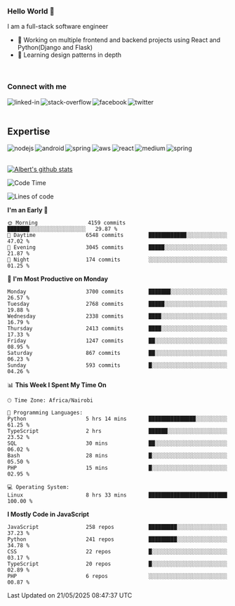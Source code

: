 

### Hello World 👋
I am a full-stack software engineer
- 🔭 Working on multiple frontend and backend projects using React and Python(Django and Flask)
- 🌱 Learning design patterns in depth

<br>

### Connect with me

[<img align="left" alt="linked-in" src="https://img.shields.io/badge/linkedin-%230077B5.svg?&style=for-the-badge&logo=linkedin&logoColor=white" />](https://www.linkedin.com/in/albert-byrone/)

<!-- [<img align="left" alt="medium" src="https://img.shields.io/badge/medium-%2312100E.svg?&style=for-the-badge&logo=medium&logoColor=white" />](https://56faisal.medium.com/) -->

[<img align="left" alt="stack-overflow" src="https://img.shields.io/badge/stack%20overflow-FE7A16?logo=stack-overflow&logoColor=white&style=for-the-badge" />](https://stackoverflow.com/users/11916317/albert-byrone)

[<img align="left" alt="facebook" src="https://img.shields.io/badge/facebook-%231877F2.svg?&style=for-the-badge&logo=facebook&logoColor=white" />](https://web.facebook.com/albert.byrone.1/)

[<img align="left" alt="twitter" src="https://img.shields.io/badge/twitter-%231DA1F2.svg?&style=for-the-badge&logo=twitter&logoColor=white" />](https://twitter.com/byrone_albert)

<br>

<br>

## Expertise
<img align="left" alt="nodejs" src="https://img.shields.io/badge/python%20-%2343853D.svg?&style=for-the-badge&logo=node.js&logoColor=white" />
<img align="left" alt="android" src="https://img.shields.io/badge/Flask-3DDC84?logo=android&logoColor=white&style=for-the-badge" />
<img align="left" alt="spring" src="https://img.shields.io/badge/drf%20-%236DB33F.svg?&style=for-the-badge&logo=spring&logoColor=white" />
<img align="left" alt="aws" src="https://img.shields.io/badge/django%20AWS-%23232F3E?logo=amazon-aws&logoColor=white&style=for-the-badge" />
<img align="left" alt="react" src="https://img.shields.io/badge/react%20-%2320232a.svg?&style=for-the-badge&logo=react&logoColor=%2361DAFB" />
<img align="left" alt="medium" src="https://img.shields.io/badge/Angular-%23316192.svg?&style=for-the-badge&logo=postgresql&logoColor=white" />
<img align="left" alt="spring" src="https://img.shields.io/badge/Javascript%20-%236DB33F.svg?&style=for-the-badge&logo=spring&logoColor=white" />
<br>
<br>


[![Albert's github stats](https://github-readme-stats.vercel.app/api?username=Albert-Byrone&count_private=true&show_icons=true&theme=radical&hide_rank=false)](https://github.com/anuraghazra/github-readme-stats)

<!-- [![Top Langs](https://github-readme-stats.vercel.app/api/top-langs/?username=Albert-Byrone&layout=compact)](https://github.com/anuraghazra/github-readme-stats) -->

<!--
**Albert-Byrone/Albert-Byrone** is a ✨ _special_ ✨ repository because its `README.md` (this file) appears on your GitHub profile.

Here are some ideas to get you started:

- 🔭 I’m currently working on ...
- 🌱 I’m currently learning ...
- 👯 I’m looking to collaborate on ...
- 🤔 I’m looking for help with ...
- 💬 Ask me about ...
- 📫 How to reach me: ...
- 😄 Pronouns: ...
- ⚡ Fun fact: ...
-->


<!--START_SECTION:waka-->
![Code Time](http://img.shields.io/badge/Code%20Time-1%2C860%20hrs%2010%20mins-blue)

![Lines of code](https://img.shields.io/badge/From%20Hello%20World%20I%27ve%20Written-84.9%20million%20lines%20of%20code-blue)

**I'm an Early 🐤** 

```text
🌞 Morning                4159 commits        ███████░░░░░░░░░░░░░░░░░░   29.87 % 
🌆 Daytime                6548 commits        ████████████░░░░░░░░░░░░░   47.02 % 
🌃 Evening                3045 commits        █████░░░░░░░░░░░░░░░░░░░░   21.87 % 
🌙 Night                  174 commits         ░░░░░░░░░░░░░░░░░░░░░░░░░   01.25 % 
```
📅 **I'm Most Productive on Monday** 

```text
Monday                   3700 commits        ███████░░░░░░░░░░░░░░░░░░   26.57 % 
Tuesday                  2768 commits        █████░░░░░░░░░░░░░░░░░░░░   19.88 % 
Wednesday                2338 commits        ████░░░░░░░░░░░░░░░░░░░░░   16.79 % 
Thursday                 2413 commits        ████░░░░░░░░░░░░░░░░░░░░░   17.33 % 
Friday                   1247 commits        ██░░░░░░░░░░░░░░░░░░░░░░░   08.95 % 
Saturday                 867 commits         ██░░░░░░░░░░░░░░░░░░░░░░░   06.23 % 
Sunday                   593 commits         █░░░░░░░░░░░░░░░░░░░░░░░░   04.26 % 
```


📊 **This Week I Spent My Time On** 

```text
🕑︎ Time Zone: Africa/Nairobi

💬 Programming Languages: 
Python                   5 hrs 14 mins       ███████████████░░░░░░░░░░   61.25 % 
TypeScript               2 hrs               ██████░░░░░░░░░░░░░░░░░░░   23.52 % 
SQL                      30 mins             ██░░░░░░░░░░░░░░░░░░░░░░░   06.02 % 
Bash                     28 mins             █░░░░░░░░░░░░░░░░░░░░░░░░   05.50 % 
PHP                      15 mins             █░░░░░░░░░░░░░░░░░░░░░░░░   02.95 % 

💻 Operating System: 
Linux                    8 hrs 33 mins       █████████████████████████   100.00 % 
```

**I Mostly Code in JavaScript** 

```text
JavaScript               258 repos           █████████░░░░░░░░░░░░░░░░   37.23 % 
Python                   241 repos           █████████░░░░░░░░░░░░░░░░   34.78 % 
CSS                      22 repos            █░░░░░░░░░░░░░░░░░░░░░░░░   03.17 % 
TypeScript               20 repos            █░░░░░░░░░░░░░░░░░░░░░░░░   02.89 % 
PHP                      6 repos             ░░░░░░░░░░░░░░░░░░░░░░░░░   00.87 % 
```




 Last Updated on 21/05/2025 08:47:37 UTC
<!--END_SECTION:waka-->
